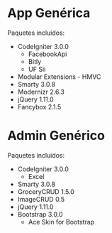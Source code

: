 App Genérica
==============

Paquetes incluidos:

- CodeIgniter 3.0.0
  - FacebookApi
  - Bitly
  - UF Sii
- Modular Extensions - HMVC
- Smarty 3.0.8
- Modernizr 2.6.3
- jQuery 1.11.0
- Fancybox 2.1.5



Admin Genérico
==============

Paquetes incluidos:

- CodeIgniter 3.0.0
  - Excel
- Smarty 3.0.8
- GroceryCRUD 1.5.0
- ImageCRUD 0.5
- jQuery 1.11.0
- Bootstrap 3.0.0
  - Ace Skin for Bootstrap